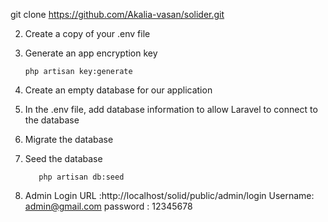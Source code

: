 git clone https://github.com/Akalia-vasan/solider.git

2. Create a copy of your .env file
3. Generate an app encryption key

       php artisan key:generate
       
4. Create an empty database for our application
5. In the .env file, add database information to allow Laravel to 
    connect to the database  
6. Migrate the database
7. Seed the database

          php artisan db:seed
                   
8. Admin Login URL :http://localhost/solid/public/admin/login
     Username: admin@gmail.com
     password : 12345678
